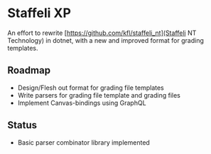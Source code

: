 # Staffeli XP
An effort to rewrite [https://github.com/kfl/staffeli_nt](Staffeli NT Technology) in dotnet, with a new and improved format for grading templates. 




## Roadmap
- Design/Flesh out format for grading file templates
- Write parsers for grading file template and grading files
- Implement Canvas-bindings using GraphQL



## Status
- Basic parser combinator library implemented

